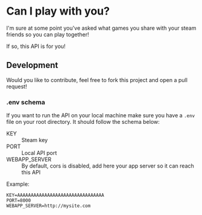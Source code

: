 # Can I play with you?

I'm sure at some point you've asked what games you share with your steam friends so you can play together!

If so, this API is for you!


## Development

Would you like to contribute, feel free to fork this project and open a pull request!

### .env schema

If you want to run the API on your local machine make sure you have a `.env` file on your root directory. It should follow the schema below:

<dl>
    <dt>KEY</dt>
    <dd>Steam key</dd>
    <dt>PORT</dt>
    <dd>Local API port</dd>
    <dt>WEBAPP_SERVER</dt>
    <dd>By default, cors is disabled, add here your app server so it can reach this API</dd>
</dl>

Example:

```
KEY=AAAAAAAAAAAAAAAAAAAAAAAAAAAAAAAA
PORT=8000
WEBAPP_SERVER=http://mysite.com
```
